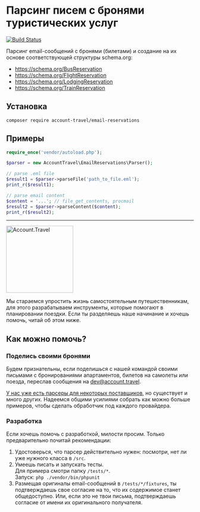 # Парсинг писем с бронями туристических услуг

[![Build Status](https://travis-ci.com/AccountTravel/EmailReservations.svg?branch=master)](https://travis-ci.com/AccountTravel/EmailReservations)

Парсинг email-сообщений с бронями (билетами) и создание на их основе соответствующей структуры schema.org:
- https://schema.org/BusReservation
- https://schema.org/FlightReservation
- https://schema.org/LodgingReservation
- https://schema.org/TrainReservation

## Установка
```shell script
composer require account-travel/email-reservations
```

## Примеры
```php
require_once('vendor/autoload.php');

$parser = new AccountTravel\EmailReservations\Parser();

// parse .eml file
$result1 = $parser->parseFile('path_to_file.eml'); 
print_r($result1);

// parse email content
$content = '...'; // file_get_contents, procmail
$result2 = $parser->parseContent($content); 
print_r($result2);
```
---

<img src="https://account.travel/img/logo2x_180.png" alt="Account.Travel" width="180"/>

Мы стараемся упростить жизнь самостоятельным путешественникам, для этого разрабатываем инструменты, которые помогают в планировании поездки. Если ты разделяешь наше начинание и хочешь помочь, читай об этом ниже.

## Как можно помочь?

### Поделись своими бронями
Будем признательны, если поделишься с нашей командой своими письмами с бронированиями апартаментов, билетов на самолеты или поезда, переслав сообщения на [dev@account.travel](mailto:dev@account.travel).

[У нас уже есть парсеры для некоторых поставщиков](docs/providers.md), но существует и много других. Надеемся общими усилиями собрать как можно больше примеров, чтобы сделать обработчик под каждого провайдера.

### Разработка

Если хочешь помочь с разработкой, милости просим. Только предварительно почитай рекомендации:
1. Удостоверься, что парсер действительно нужен: посмотри, нет ли уже нужного класса в `/src`.
2. Умеешь писать и запускать тесты. <br>Для примера смотри папку `/tests/*`. <br>Запуск: `php ./vendor/bin/phpunit`
3. Размещая оригиналы email-сообщений в `/tests/*/fixtures`, ты подтверждаешь свое согласие на то, что их содержимое станет общедоступно. Или, если это не твои письма, подтверждаешь согласие от имени их оригинального получателя.